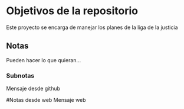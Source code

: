 # Objetivos de la repositorio

Este proyecto se encarga de manejar los planes de la liga de la justicia


## Notas
Pueden hacer lo que quieran...

### Subnotas
Mensaje desde github

#Notas desde web
Mensaje web
